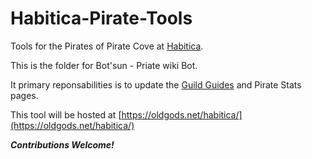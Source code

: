 # Habitica-Pirate-Tools
Tools for the Pirates of Pirate Cove at [Habitica](http://www.habitica.com).

This is the folder for Bot'sun - Priate wiki Bot. 

It primary reponsabilities is to update the [Guild Guides](https://habitica.fandom.com/wiki/Guilds_Guide) and Pirate Stats pages. 

This tool will be hosted at [https://oldgods.net/habitica/](https://oldgods.net/habitica/)

***Contributions Welcome!***

